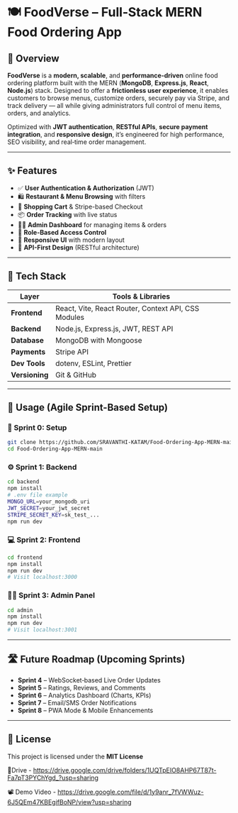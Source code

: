 # 🍽️ FoodVerse – Full‑Stack MERN Food Ordering App

## 🚀 Overview

**FoodVerse** is a **modern, scalable**, and **performance‑driven** online food ordering platform built with the MERN (**MongoDB**, **Express.js**, **React**, **Node.js**) stack. Designed to offer a **frictionless user experience**, it enables customers to browse menus, customize orders, securely pay via Stripe, and track delivery — all while giving administrators full control of menu items, orders, and analytics.

Optimized with **JWT authentication**, **RESTful APIs**, **secure payment integration**, and **responsive design**, it’s engineered for high performance, SEO visibility, and real‑time order management.

---

## ✨ Features

* ✅ **User Authentication & Authorization** (JWT)
* 🛍️ **Restaurant & Menu Browsing** with filters
* 🛒 **Shopping Cart** & Stripe-based Checkout
* 📦 **Order Tracking** with live status
* 🧑‍💼 **Admin Dashboard** for managing items & orders
* 🔐 **Role-Based Access Control**
* 📱 **Responsive UI** with modern layout
* 🧩 **API-First Design** (RESTful architecture)

---

## 🧱 Tech Stack

| Layer          | Tools & Libraries                                   |
| -------------- | --------------------------------------------------- |
| **Frontend**   | React, Vite, React Router, Context API, CSS Modules |
| **Backend**    | Node.js, Express.js, JWT, REST API                  |
| **Database**   | MongoDB with Mongoose                               |
| **Payments**   | Stripe API                                          |
| **Dev Tools**  | dotenv, ESLint, Prettier                            |
| **Versioning** | Git & GitHub                                        |

---

## 🔧 Usage (Agile Sprint-Based Setup)

### 🏁 Sprint 0: Setup

```bash
git clone https://github.com/SRAVANTHI-KATAM/Food-Ordering-App-MERN-main.git  
cd Food-Ordering-App-MERN-main
```

### ⚙️ Sprint 1: Backend

```bash
cd backend
npm install
# .env file example
MONGO_URL=your_mongodb_uri
JWT_SECRET=your_jwt_secret
STRIPE_SECRET_KEY=sk_test_...
npm run dev
```

### 💻 Sprint 2: Frontend

```bash
cd frontend
npm install
npm run dev
# Visit localhost:3000
```

### 🧑‍💼 Sprint 3: Admin Panel

```bash
cd admin
npm install
npm run dev
# Visit localhost:3001
```

---

## 🛣️ Future Roadmap (Upcoming Sprints)

* **Sprint 4** – WebSocket‑based Live Order Updates
* **Sprint 5** – Ratings, Reviews, and Comments
* **Sprint 6** – Analytics Dashboard (Charts, KPIs)
* **Sprint 7** – Email/SMS Order Notifications
* **Sprint 8** – PWA Mode & Mobile Enhancements

---

## 📄 License

This project is licensed under the **MIT License**


🔗Drive - https://drive.google.com/drive/folders/1UQTpEIO8AHP67T87t-Fa7pT3PYChYgd_?usp=sharing


📽️ Demo Video - https://drive.google.com/file/d/1y9anr_7fVWWuz-6J5QEm47KBEgifBoNP/view?usp=sharing
